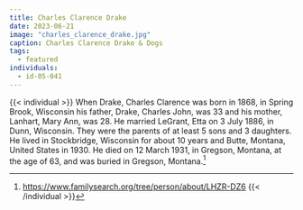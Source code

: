 ```yaml
---
title: Charles Clarence Drake
date: 2023-06-21
image: "charles_clarence_drake.jpg"
caption: Charles Clarence Drake & Dogs
tags:
  - featured
individuals:
  - id-05-041
---
```

{{< individual >}}
When Drake, Charles Clarence was born in 1868, in Spring Brook, Wisconsin his father, Drake, Charles John, was 33 and his mother, Lanhart, Mary Ann, was 28. He married LeGrant, Etta on 3 July 1886, in Dunn, Wisconsin. They were the parents of at least 5 sons and 3 daughters. He lived in Stockbridge, Wisconsin for about 10 years and Butte, Montana, United States in 1930. He died on 12 March 1931, in Gregson, Montana, at the age of 63, and was buried in Gregson, Montana.[^1]

[^1]:https://www.familysearch.org/tree/person/about/LHZR-DZ6
{{< /individual >}}